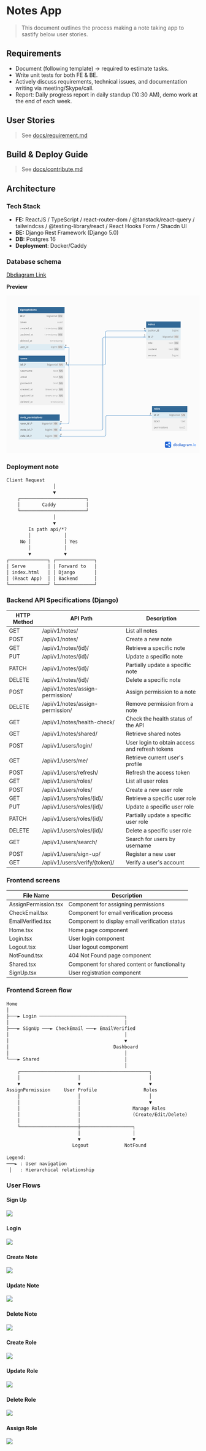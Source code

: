 # Notes App

> This document outlines the process making a note taking app to sastify below user stories.


## Requirements
- Document (following template) → required to estimate tasks.
- Write unit tests for both FE & BE.
- Actively discuss requirements, technical issues, and documentation writing via meeting/Skype/call.
- Report: Daily progress report in daily standup (10:30 AM), demo work at the end of each week.

## User Stories

> See [docs/requirement.md](./docs/requirement.md)


## Build & Deploy Guide

> See [docs/contribute.md](./docs/contribute.md)


## Architecture

### Tech Stack
- **FE:** ReactJS / TypeScript / react-router-dom / @tanstack/react-query / tailwindcss / @testing-library/react / React Hooks Form / Shacdn UI
- **BE:** Django Rest Framework (Django 5.0)
- **DB:** Postgres 16
- **Deployment**: Docker/Caddy


### Database schema

[Dbdiagram Link](https://dbdiagram.io/d/Notedb-66b59a618b4bb5230ea67131)

**Preview**

![Image](docs/Notedb.png)


### Deployment note

```
Client Request
                 │
                 ▼
    ┌────────────────────────┐
    │        Caddy           │
    └────────────────────────┘
                 │
                 ▼
        Is path api/*?
        │            │
     No │            │ Yes
        │            │
        ▼            ▼
┌──────────────┐ ┌──────────────┐
│ Serve        │ │ Forward to   │
│ index.html   │ │ Django       │
│ (React App)  │ │ Backend      │
└──────────────┘ └──────────────┘
```

### Backend API Specifications (Django)

| HTTP Method | API Path | Description |
|-------------|----------|-------------|
| GET | /api/v1/notes/ | List all notes |
| POST | /api/v1/notes/ | Create a new note |
| GET | /api/v1/notes/{id}/ | Retrieve a specific note |
| PUT | /api/v1/notes/{id}/ | Update a specific note |
| PATCH | /api/v1/notes/{id}/ | Partially update a specific note |
| DELETE | /api/v1/notes/{id}/ | Delete a specific note |
| POST | /api/v1/notes/assign-permission/ | Assign permission to a note |
| DELETE | /api/v1/notes/assign-permission/ | Remove permission from a note |
| GET | /api/v1/notes/health-check/ | Check the health status of the API |
| GET | /api/v1/notes/shared/ | Retrieve shared notes |
| POST | /api/v1/users/login/ | User login to obtain access and refresh tokens |
| GET | /api/v1/users/me/ | Retrieve current user's profile |
| POST | /api/v1/users/refresh/ | Refresh the access token |
| GET | /api/v1/users/roles/ | List all user roles |
| POST | /api/v1/users/roles/ | Create a new user role |
| GET | /api/v1/users/roles/{id}/ | Retrieve a specific user role |
| PUT | /api/v1/users/roles/{id}/ | Update a specific user role |
| PATCH | /api/v1/users/roles/{id}/ | Partially update a specific user role |
| DELETE | /api/v1/users/roles/{id}/ | Delete a specific user role |
| GET | /api/v1/users/search/ | Search for users by username |
| POST | /api/v1/users/sign-up/ | Register a new user |
| GET | /api/v1/users/verify/{token}/ | Verify a user's account |

### Frontend screens


| File Name | Description |
|-----------|-------------|
| AssignPermission.tsx | Component for assigning permissions |
| CheckEmail.tsx | Component for email verification process |
| EmailVerified.tsx | Component to display email verification status |
| Home.tsx | Home page component |
| Login.tsx | User login component |
| Logout.tsx | User logout component |
| NotFound.tsx | 404 Not Found page component |
| Shared.tsx | Component for shared content or functionality |
| SignUp.tsx | User registration component |

### Frontend Screen flow

```
Home
│
├───► Login ───────────────────────────────┐
│                                          │
├───► SignUp ───► CheckEmail ───► EmailVerified
│                                          │
│                                          ▼
│                                      Dashboard
│                                          │
└───► Shared                               │
                                           │
    ┌───────────────────────────────────────────────┐
    │                     │                         │
    ▼                     ▼                         ▼
AssignPermission     User Profile                 Roles
    │                     │                         │
    │                     │                         ▼
    │                     │                   Manage Roles
    │                     │                   (Create/Edit/Delete)
    │                     │
    └─────────────────────┼───────────────────┐
                          │                   │
                          ▼                   ▼
                        Logout             NotFound

Legend:
───► : User navigation
 │   : Hierarchical relationship
```



### User Flows

#### Sign Up
[![](https://mermaid.ink/img/pako:eNqFkrluwzAMhl-F0Oy8gIYMPcYsNdrJi2LRNhFbdGgpTRDk3UsfbVIURrVIIr-fh8SrKdmjsWbAY8JQ4gu5WlxXBND1PqDAZruF_DJE7Cx80EARBqoDpB56V-MMzn7YjOwospAro0jForFWouVp32m4R8a18x1OriU_21YSNPwJzw2WB7hwEsDOUbuU9Fensp36n_hswZWRTi4Sh1l0pxfkMc3rFJYCjPuez3d45XFOKFQR-l8Frbfxhp4EywiRoeWaltqxHfDf7qeHQhGWRRQ8FMFkpkPR5F6_9Tp6ChMb7LAwVo_eyaEwRbgp51Lk_BJKY6MkzIxwqhtjK6fZM5N67-L3QPxYtd7IspunZhqe2xcYEro0?type=png)](https://mermaid.live/edit#pako:eNqFkrluwzAMhl-F0Oy8gIYMPcYsNdrJi2LRNhFbdGgpTRDk3UsfbVIURrVIIr-fh8SrKdmjsWbAY8JQ4gu5WlxXBND1PqDAZruF_DJE7Cx80EARBqoDpB56V-MMzn7YjOwospAro0jForFWouVp32m4R8a18x1OriU_21YSNPwJzw2WB7hwEsDOUbuU9Fensp36n_hswZWRTi4Sh1l0pxfkMc3rFJYCjPuez3d45XFOKFQR-l8Frbfxhp4EywiRoeWaltqxHfDf7qeHQhGWRRQ8FMFkpkPR5F6_9Tp6ChMb7LAwVo_eyaEwRbgp51Lk_BJKY6MkzIxwqhtjK6fZM5N67-L3QPxYtd7IspunZhqe2xcYEro0)

#### Login

[![](https://mermaid.ink/img/pako:eNp9kLFOBDEMRH_Fcr33AymuQogCGlZQpTEb317EJlkcB-l0un_HewFEAaRK7JmX0ZxxKoHRYeW3xnnim0izUPIZ7DxVFtjt9zCeqnJy8BxrVFjKHDPQunZVX8JuE24OB_dXwaGIcf4gje0lGeqnhpb-hndaYuiz3_mPHKLwpB2rBe5K4m7gpfJ_1tvtg6lkJUvIIkU-fTmAzzhgYkkUg1Vy3jYe9cgGR2fXQPLq0eeL6ahpGU95QqfSeEApbT6iO5AFGLCtgfSrzO-pxdYiD73xa_GXD4WtfOI?type=png)](https://mermaid.live/edit#pako:eNp9kLFOBDEMRH_Fcr33AymuQogCGlZQpTEb317EJlkcB-l0un_HewFEAaRK7JmX0ZxxKoHRYeW3xnnim0izUPIZ7DxVFtjt9zCeqnJy8BxrVFjKHDPQunZVX8JuE24OB_dXwaGIcf4gje0lGeqnhpb-hndaYuiz3_mPHKLwpB2rBe5K4m7gpfJ_1tvtg6lkJUvIIkU-fTmAzzhgYkkUg1Vy3jYe9cgGR2fXQPLq0eeL6ahpGU95QqfSeEApbT6iO5AFGLCtgfSrzO-pxdYiD73xa_GXD4WtfOI)


#### Create Note

[![](https://mermaid.ink/img/pako:eNp9UTFuwzAM_ArBOfmAhixtgS5danTzwkisLUQSW5puEAT5e2Ur7tSWE0Ee78jjFb0ERocTf85cPD9GGpRyX6DG28QK-8MBustknB08pOhP4JXJGAqfoYhxXxq6gWC_DCyTDrpRzhs6REoy_MH7VKxWFjLwUvNiGyklA4uWGKiErQlflGJogN-VXzlEZW9wpLqwCTxLbhTKSSisWlNj4DTxf1zrFawqeseXsGyHO8ysmWKo9l2XVo82cuYeXU0D6anHvtwqjmaT7lI8OtOZd6gyDyO6d6rKO5w_QjXobvxPtR5goi_tO-uTbt93pI0-?type=png)](https://mermaid.live/edit#pako:eNp9UTFuwzAM_ArBOfmAhixtgS5danTzwkisLUQSW5puEAT5e2Ur7tSWE0Ee78jjFb0ERocTf85cPD9GGpRyX6DG28QK-8MBustknB08pOhP4JXJGAqfoYhxXxq6gWC_DCyTDrpRzhs6REoy_MH7VKxWFjLwUvNiGyklA4uWGKiErQlflGJogN-VXzlEZW9wpLqwCTxLbhTKSSisWlNj4DTxf1zrFawqeseXsGyHO8ysmWKo9l2XVo82cuYeXU0D6anHvtwqjmaT7lI8OtOZd6gyDyO6d6rKO5w_QjXobvxPtR5goi_tO-uTbt93pI0-)

#### Update Note

[![](https://mermaid.ink/img/pako:eNp9kb9OxDAMxl_F8tx7gQy3ABILCxVbF5OYNrokBtcFnU737qTNlQnIZNm_fJ__XNBLYHQ488fCxfN9pFEpDwXqe5lZ4XA8Qn-ejbODuxT9CZb3QMZQxHgojWwAHFZ4_eWgn-RrJ0OkJOMfmg_FamYVAy81LraLUjKwaImBStiL8Ekphgb87vzMISp7g1eqzZrAo-QmoZyEwuY1NwVOM_-ntU3BqqI3voS1O-wws2aKoa7uspYGtIkzD-hqGEhPAw7lWjlaTPpz8ehMF-5QZRkndG9UnTtsC7ot_SdbBzDRp3aZ7UDXb0hZi_I?type=png)](https://mermaid.live/edit#pako:eNp9kb9OxDAMxl_F8tx7gQy3ABILCxVbF5OYNrokBtcFnU737qTNlQnIZNm_fJ__XNBLYHQ488fCxfN9pFEpDwXqe5lZ4XA8Qn-ejbODuxT9CZb3QMZQxHgojWwAHFZ4_eWgn-RrJ0OkJOMfmg_FamYVAy81LraLUjKwaImBStiL8Ekphgb87vzMISp7g1eqzZrAo-QmoZyEwuY1NwVOM_-ntU3BqqI3voS1O-wws2aKoa7uspYGtIkzD-hqGEhPAw7lWjlaTPpz8ehMF-5QZRkndG9UnTtsC7ot_SdbBzDRp3aZ7UDXb0hZi_I)

#### Delete Note

[![](https://mermaid.ink/img/pako:eNp9kL1uwzAMhF-F4Oy8gIYszdAlk9FNCyExthCZbPWDIAjy7pVsOFmKapLE-46He6BTz2gw809lcXwKNCVarEA7X5kTHI5HGO-58GLgIwZ3Bc-RC4NoYSubchPAoYs7ZWCc9QZO5RLSQiWogA8UddoJigVq93ezauYuLUEqb9O_PU_vxUDiIXFU8us7bxzH_K_DZ_AMZeY92SvUCovv6XDAhVvo4Fsvjz6y2JCFLZp29ZSuFq08m45q0fEuDk1JlQdMWqcZzYVajAHrt6eyN_r6ZR-KpvNW-9r-8xdl2IEV?type=png)](https://mermaid.live/edit#pako:eNp9kL1uwzAMhF-F4Oy8gIYszdAlk9FNCyExthCZbPWDIAjy7pVsOFmKapLE-46He6BTz2gw809lcXwKNCVarEA7X5kTHI5HGO-58GLgIwZ3Bc-RC4NoYSubchPAoYs7ZWCc9QZO5RLSQiWogA8UddoJigVq93ezauYuLUEqb9O_PU_vxUDiIXFU8us7bxzH_K_DZ_AMZeY92SvUCovv6XDAhVvo4Fsvjz6y2JCFLZp29ZSuFq08m45q0fEuDk1JlQdMWqcZzYVajAHrt6eyN_r6ZR-KpvNW-9r-8xdl2IEV)

#### Create Role

[![](https://mermaid.ink/img/pako:eNp9UbtuwzAM_BVCs_MDGgIUaLd2CtBJCyMxNhE9XEpqEQT59yqW22ZxORHk3fGkuyqbHCmtMn1UipaeGUfBYCK0enKBI-z2ezhccqGg4Z0zF5DkCWYcqcP6EnZ34ELR8Mq5gK0iFDt8S9B6tmewQljoAfgn-aOYp_QFjtGncUvrJRYS8HgkDxgdzCSBc-YUc6egL3BKEuATPbs-23jAg6NFS8gnXCnkM_1LXrySSJL1MMVGNVENKjRPyK79-PW-MqpMFMgo3VqHcjbKxFvDYS3pcIlW6SKVBiWpjpPSJ2y3B1Vn19ytWf1OyXFJ8tYDXXK9fQP_7Jzx?type=png)](https://mermaid.live/edit#pako:eNp9UbtuwzAM_BVCs_MDGgIUaLd2CtBJCyMxNhE9XEpqEQT59yqW22ZxORHk3fGkuyqbHCmtMn1UipaeGUfBYCK0enKBI-z2ezhccqGg4Z0zF5DkCWYcqcP6EnZ34ELR8Mq5gK0iFDt8S9B6tmewQljoAfgn-aOYp_QFjtGncUvrJRYS8HgkDxgdzCSBc-YUc6egL3BKEuATPbs-23jAg6NFS8gnXCnkM_1LXrySSJL1MMVGNVENKjRPyK79-PW-MqpMFMgo3VqHcjbKxFvDYS3pcIlW6SKVBiWpjpPSJ2y3B1Vn19ytWf1OyXFJ8tYDXXK9fQP_7Jzx)

#### Update Role

[![](https://mermaid.ink/img/pako:eNp9UbtuwzAM_BWCs_MDGgIUaLd2CtBJCyMxthA9XEpqEQT59yqW22ZxORHk3fGku6JJllFh5o_K0fCzo1Eo6AitnmxwEXb7PRwuuXBQ8O6yKyDJM8w0cof1JezuwIWi4NXlAqaKcOzwLUHjnTlDnS0VfgD-Sf4o5il9gXXk07il9RILC3g6sgeKFmaW4HJ2KeZOIV_glCTAJ3ln-2zjAQ-OFi1hn2ilsM_8L3nxyiJJ1sMcG1VHHDA0T-Rs-_HrfaWxTBxYo2qtJTlr1PHWcFRLOlyiQVWk8oCS6jihOlG7PWB3t2b1O2XrSpK3HuiS6-0bH-OdDw?type=png)](https://mermaid.live/edit#pako:eNp9UbtuwzAM_BWCs_MDGgIUaLd2CtBJCyMxthA9XEpqEQT59yqW22ZxORHk3fGku6JJllFh5o_K0fCzo1Eo6AitnmxwEXb7PRwuuXBQ8O6yKyDJM8w0cof1JezuwIWi4NXlAqaKcOzwLUHjnTlDnS0VfgD-Sf4o5il9gXXk07il9RILC3g6sgeKFmaW4HJ2KeZOIV_glCTAJ3ln-2zjAQ-OFi1hn2ilsM_8L3nxyiJJ1sMcG1VHHDA0T-Rs-_HrfaWxTBxYo2qtJTlr1PHWcFRLOlyiQVWk8oCS6jihOlG7PWB3t2b1O2XrSpK3HuiS6-0bH-OdDw)

#### Delete Role

[![](https://mermaid.ink/img/pako:eNp9kc1qAzEMhF9F6Lx5AR8ChR7bU6AnX4St7IrYcuofQgh59zrrps2hqU_GM_NpsC7okmc0WPizsTp-FZozRavQz4uPorDZbmF3LpWjgQ8pUiGnwHCkmYdtiLC5GdeIgTcpFVzLmXXYnwFdEHcAz4ErPxh_kXdiWdIJXNK95AheKKR5WClUoJXb1SravhFPmj2MAlIPmUMiPyIcyv_hRTz_WYK1I6zihJFzJPH9Sy83yWJdOLJF06-e8sGi1Wv3Uatpd1aHpubGE-bU5gXNnnqHCdvRU70v4-eVvdSU38fG1sVdvwDGm5MZ?type=png)](https://mermaid.live/edit#pako:eNp9kc1qAzEMhF9F6Lx5AR8ChR7bU6AnX4St7IrYcuofQgh59zrrps2hqU_GM_NpsC7okmc0WPizsTp-FZozRavQz4uPorDZbmF3LpWjgQ8pUiGnwHCkmYdtiLC5GdeIgTcpFVzLmXXYnwFdEHcAz4ErPxh_kXdiWdIJXNK95AheKKR5WClUoJXb1SravhFPmj2MAlIPmUMiPyIcyv_hRTz_WYK1I6zihJFzJPH9Sy83yWJdOLJF06-e8sGi1Wv3Uatpd1aHpubGE-bU5gXNnnqHCdvRU70v4-eVvdSU38fG1sVdvwDGm5MZ)


#### Assign Role

[![](https://mermaid.ink/img/pako:eNp1kbFuAyEMQH_FYk5-gCFS1Y7tFKkTiwUuWAGcYlAVRfn3cndKtvOE4fnJ2HfjJZCxRul3UPX0wRgbFldhxlsoXOF4OsH5pp2KhW9W7oCqHCtcMdIGbs9wXNC1yMIn6wRzhiqdFLAGwNGTtD21z-wvTzV7qbtqTfL3BANjlrjnfE8iSjCU2tpBk7zf8TTGWb8wK5w40MvvqjmYQq0ghzmu-2Jxpicq5Iydx4Dt4oyrj8nNj8r5Vr2xvQ06mCYjJmN_MOvMxjVgfw76dUuBu7SvbRvrUh7_cUWJlQ?type=png)](https://mermaid.live/edit#pako:eNp1kbFuAyEMQH_FYk5-gCFS1Y7tFKkTiwUuWAGcYlAVRfn3cndKtvOE4fnJ2HfjJZCxRul3UPX0wRgbFldhxlsoXOF4OsH5pp2KhW9W7oCqHCtcMdIGbs9wXNC1yMIn6wRzhiqdFLAGwNGTtD21z-wvTzV7qbtqTfL3BANjlrjnfE8iSjCU2tpBk7zf8TTGWb8wK5w40MvvqjmYQq0ghzmu-2Jxpicq5Iydx4Dt4oyrj8nNj8r5Vr2xvQ06mCYjJmN_MOvMxjVgfw76dUuBu7SvbRvrUh7_cUWJlQ)
